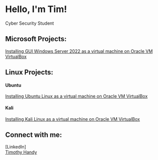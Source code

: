 <h1>Hello, I'm Tim! </h1>
Cyber Security Student

<h2>Microsoft Projects:</h2>
<p>
<a class="badge-base__link LI-simple-link" href="https://youtu.be/csIxb0s2sSA">Installing GUI Windows Server 2022 as a virtual machine on Oracle VM VirtualBox</a>
</p>

<h2>Linux Projects:</h2>
<h4>Ubuntu</h4>
<p>
<a class="badge-base__link LI-simple-link" href="https://youtu.be/FbIMvdPEEoo">Installing Ubuntu Linux as a virtual machine on Oracle VM VirtualBox</a>
</p>
<h4>Kali</h4>
<p>
<a class="badge-base__link LI-simple-link" href="https://youtu.be/6S0tYo5BB70">Installing Kali Linux as a virtual machine on Oracle VM VirtualBox</a>
</p>

<h2>Connect with me:</h2>
[LinkedIn]<div class="badge-base LI-profile-badge" data-locale="en_US" data-size="medium" data-theme="dark" data-type="VERTICAL" data-vanity="timothy-handy-a9b13a31a" data-version="v1"><a class="badge-base__link LI-simple-link" href="https://www.linkedin.com/in/timothy-handy-a9b13a31a?trk=profile-badge">Timothy Handy</a></div>
              
<!--
**twhandy/twhandy** is a ✨ _special_ ✨ repository because its `README.md` (this file) appears on your GitHub profile.

Here are some ideas to get you started:

- 🔭 I’m currently working on IT Portfolio and building home Linux server.
- 🌱 I’m currently learning 
- 👯 I’m looking to collaborate on ...
- 🤔 I’m looking for help with ...
- 💬 Ask me about ...
- 📫 How to reach me: ...
- 😄 Pronouns: ...
- ⚡ Fun fact: ...
-->
